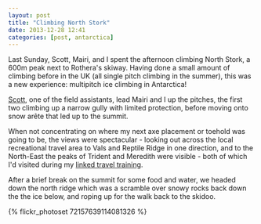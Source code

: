 ```yaml
---
layout: post
title: "Climbing North Stork"
date: 2013-12-28 12:41
categories: [post, antarctica]
---
```


Last Sunday, Scott, Mairi, and I spent the afternoon climbing North Stork, a 600m peak next to Rothera's skiway. Having done a small amount of climbing before in the UK (all single pitch climbing in the summer), this was a new experience: multipitch ice climbing in Antarctica!

[Scott](http://www.scottwebster.co.uk), one of the field assistants, lead Mairi and I up the pitches, the first two climbing up a narrow gully with limited protection, before moving onto snow arête that led up to the summit.

When not concentrating on where my next axe placement or toehold was going to be, the views were spectacular - looking out across the local recreational travel area to Vals and Reptile Ridge in one direction, and to the North-East the peaks of Trident and Meredith were visible - both of which I'd visited during my [linked travel training](/post/field-training).

After a brief break on the summit for some food and water, we headed down the north ridge which was a scramble over snowy rocks back down the the ice below, and roping up for the walk back to the skidoo.

{% flickr_photoset 72157639114081326 %}
